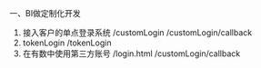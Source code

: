 一、BI做定制化开发
1. 接入客户的单点登录系统
/customLogin
/customLogin/callback
2. tokenLogin
/tokenLogin
3. 在有数中使用第三方账号
/login.html
/customLogin/callback